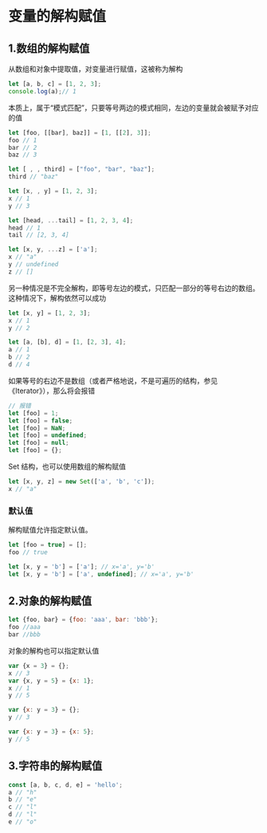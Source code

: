 # 变量的解构赋值
## 1.数组的解构赋值
从数组和对象中提取值，对变量进行赋值，这被称为解构
```js
let [a, b, c] = [1, 2, 3];
console.log(a);// 1
```
本质上，属于“模式匹配”，只要等号两边的模式相同，左边的变量就会被赋予对应的值
```js
let [foo, [[bar], baz]] = [1, [[2], 3]];
foo // 1
bar // 2
baz // 3

let [ , , third] = ["foo", "bar", "baz"];
third // "baz"

let [x, , y] = [1, 2, 3];
x // 1
y // 3

let [head, ...tail] = [1, 2, 3, 4];
head // 1
tail // [2, 3, 4]

let [x, y, ...z] = ['a'];
x // "a"
y // undefined
z // []
```
另一种情况是不完全解构，即等号左边的模式，只匹配一部分的等号右边的数组。这种情况下，解构依然可以成功
```js
let [x, y] = [1, 2, 3];
x // 1
y // 2

let [a, [b], d] = [1, [2, 3], 4];
a // 1
b // 2
d // 4
```
如果等号的右边不是数组（或者严格地说，不是可遍历的结构，参见《Iterator》），那么将会报错
```js
// 报错
let [foo] = 1;
let [foo] = false;
let [foo] = NaN;
let [foo] = undefined;
let [foo] = null;
let [foo] = {};
```
 Set 结构，也可以使用数组的解构赋值
 ```js
let [x, y, z] = new Set(['a', 'b', 'c']);
x // "a"
```
### 默认值
解构赋值允许指定默认值。
```js
let [foo = true] = [];
foo // true

let [x, y = 'b'] = ['a']; // x='a', y='b'
let [x, y = 'b'] = ['a', undefined]; // x='a', y='b'
```
## 2.对象的解构赋值

```js
let {foo, bar} = {foo: 'aaa', bar: 'bbb'};
foo //aaa
bar //bbb
```
对象的解构也可以指定默认值

```js
var {x = 3} = {};
x // 3
var {x, y = 5} = {x: 1};
x // 1
y // 5

var {x: y = 3} = {};
y // 3

var {x: y = 3} = {x: 5};
y // 5
```
## 3.字符串的解构赋值
```js
const [a, b, c, d, e] = 'hello';
a // "h"
b // "e"
c // "l"
d // "l"
e // "o"
```

